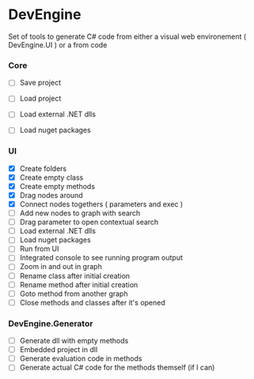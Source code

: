# DevEngine
Set of tools to generate C# code from either a visual web environement ( DevEngine.UI ) or a from code

### Core
- [ ] Save project
- [ ] Load project
- [ ] Load external .NET dlls
- [ ] Load nuget packages


### UI
- [x] Create folders
- [x] Create empty class
- [x] Create empty methods
- [x] Drag nodes around
- [x] Connect nodes togethers ( parameters and exec )
- [ ] Add new nodes to graph with search
- [ ] Drag parameter to open contextual search
- [ ] Load external .NET dlls
- [ ] Load nuget packages
- [ ] Run from UI
- [ ] Integrated console to see running program output
- [ ] Zoom in and out in graph
- [ ] Rename class after initial creation
- [ ] Rename method after initial creation
- [ ] Goto method from another graph
- [ ] Close methods and classes after it's opened

### DevEngine.Generator
- [ ] Generate dll with empty methods
- [ ] Embedded project in dll
- [ ] Generate evaluation code in methods
- [ ] Generate actual C# code for the methods themself (if I can)

